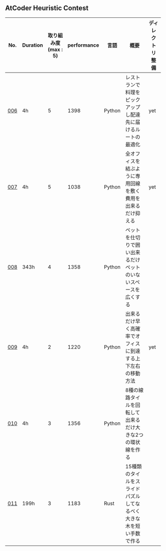## AtCoder Heuristic Contest

| No. | Duration | 取り組み度  (max : 5) | performance | 言語 | 概要 | ディレクトリ整備 |
| --- | --- | --- | --- | --- | --- | --- |
| [006](https://github.com/habvi/atcoder_heuristic_contest/tree/master/006_FoodDelivery) | 4h | 5 | 1398 | Python | レストランで料理をピックアップし配達先に届けるルートの最適化 | yet |
| [007](https://github.com/habvi/atcoder_heuristic_contest/tree/master/007_OnlineMST) | 4h | 5 | 1038 | Python | 全オフィスを結ぶように専用回線を敷く費用を出来るだけ抑える | yet |
| [008](https://github.com/habvi/ahc008_territory.git) | 343h | 4 | 1358 | Python | ペットを仕切りで囲い出来るだけペットのいないスペースを広くする | |
| [009](https://github.com/habvi/atcoder_heuristic_contest/tree/master/009_RobustMemory-of-CommutingRoutes) | 4h | 2 | 1220 | Python | 出来るだけ早く高確率でオフィスに到達する上下左右の移動方法 | yet |
| [010](https://github.com/habvi/atcoder_heuristic_contest/tree/master/010_LoopLines) | 4h | 3 | 1356 | Python | 8種の線路タイルを回転して出来るだけ大きな2つの環状線を作る |
| [011](https://github.com/habvi/atcoder_heuristic_contest/tree/master/011_SlidingTreePuzzle) | 199h | 3 | 1183 | Rust | 15種類のタイルをスライドパズルしてなるべく大きな木を短い手数で作る |